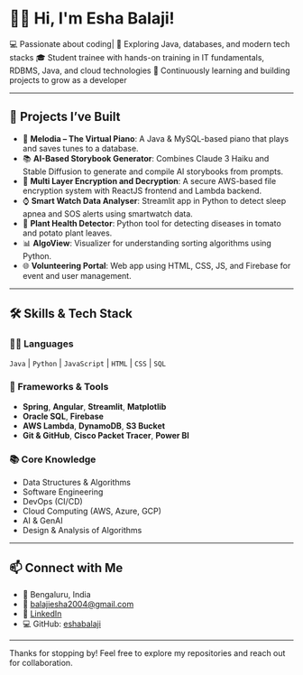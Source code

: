 # 👩‍💻 Hi, I'm Esha Balaji!

💻 Passionate about coding| 🚀 Exploring Java, databases, and modern tech stacks
🎓 Student trainee with hands-on training in IT fundamentals, RDBMS, Java, and cloud technologies
🌱 Continuously learning and building projects to grow as a developer


---

## 🚀 Projects I’ve Built
- 🎹 **Melodia – The Virtual Piano**: A Java & MySQL-based piano that plays and saves tunes to a database.
- 📚 **AI-Based Storybook Generator**: Combines Claude 3 Haiku and Stable Diffusion to generate and compile AI storybooks from prompts.
- 🔐 **Multi Layer Encryption and Decryption**: A secure AWS-based file encryption system with ReactJS frontend and Lambda backend.
- ⌚ **Smart Watch Data Analyser**: Streamlit app in Python to detect sleep apnea and SOS alerts using smartwatch data.
- 🌱 **Plant Health Detector**: Python tool for detecting diseases in tomato and potato plant leaves.
- 📊 **AlgoView**: Visualizer for understanding sorting algorithms using Python.
- 🌐 **Volunteering Portal**: Web app using HTML, CSS, JS, and Firebase for event and user management.

---

## 🛠️ Skills & Tech Stack

### 👩‍💻 Languages
`Java` | `Python` | `JavaScript` | `HTML` | `CSS` | `SQL`

### 🔧 Frameworks & Tools
- **Spring**, **Angular**, **Streamlit**, **Matplotlib**
- **Oracle SQL**, **Firebase**
- **AWS Lambda**, **DynamoDB**, **S3 Bucket**
- **Git & GitHub**, **Cisco Packet Tracer**, **Power BI**

### 📚 Core Knowledge
- Data Structures & Algorithms
- Software Engineering
- DevOps (CI/CD)
- Cloud Computing (AWS, Azure, GCP)
- AI & GenAI
- Design & Analysis of Algorithms

---

## 📫 Connect with Me

- 📍 Bengaluru, India  
- 📧 balajiesha2004@gmail.com  
- 🔗 [LinkedIn](https://www.linkedin.com/in/esha-balaji)  
- 💻 GitHub: [eshabalaji](https://github.com/eshabalaji)

---

Thanks for stopping by! Feel free to explore my repositories and reach out for collaboration.
